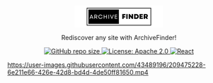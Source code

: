 <p align="center">
    <img align="center" src="./src/logo.png" />
</p>

<p align="center">
    Rediscover any site with ArchiveFinder!
</p>

<p align="center">
<a href="https://github.com/sawravchy/archivefinder">
    <img alt="GitHub repo size" src="https://img.shields.io/github/repo-size/sawravchy/archivefinder.svg?style=for-the-badge">
</a>
<a href="https://github.com/sawravchy/archivefinder/blob/main/LICENSE">
    <img alt = "License: Apache 2.0" src="https://img.shields.io/badge/License-Apache_2.0-blue.svg?style=for-the-badge">
</a>
<a href="https://reactjs.org/">
    <img alt = "React" src="https://img.shields.io/badge/react-%2320232a.svg?style=for-the-badge&logo=react&logoColor=%2361DAFB">
</a>
</p>




https://user-images.githubusercontent.com/43489196/209475228-6e211e66-426e-42d8-bd4d-4de50ff81650.mp4


